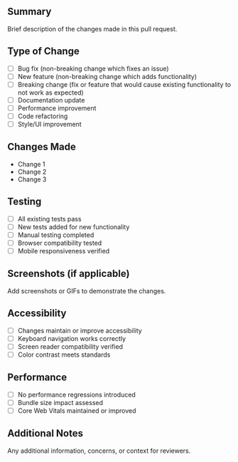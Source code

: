 ## Summary

Brief description of the changes made in this pull request.

## Type of Change

- [ ] Bug fix (non-breaking change which fixes an issue)
- [ ] New feature (non-breaking change which adds functionality)
- [ ] Breaking change (fix or feature that would cause existing functionality to not work as expected)
- [ ] Documentation update
- [ ] Performance improvement
- [ ] Code refactoring
- [ ] Style/UI improvement

## Changes Made

- Change 1
- Change 2
- Change 3

## Testing

- [ ] All existing tests pass
- [ ] New tests added for new functionality
- [ ] Manual testing completed
- [ ] Browser compatibility tested
- [ ] Mobile responsiveness verified

## Screenshots (if applicable)

Add screenshots or GIFs to demonstrate the changes.

## Accessibility

- [ ] Changes maintain or improve accessibility
- [ ] Keyboard navigation works correctly
- [ ] Screen reader compatibility verified
- [ ] Color contrast meets standards

## Performance

- [ ] No performance regressions introduced
- [ ] Bundle size impact assessed
- [ ] Core Web Vitals maintained or improved

## Additional Notes

Any additional information, concerns, or context for reviewers.
